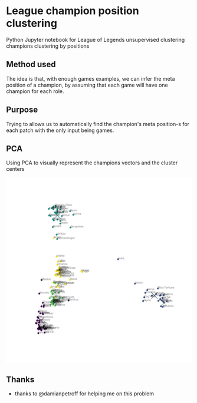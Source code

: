 # League champion position clustering

Python Jupyter notebook for League of Legends unsupervised clustering champions clustering by positions

## Method used

The idea is that, with enough games examples, we can infer the meta position of a champion, by assuming that each game will have one champion for each role.

## Purpose

Trying to allows us to automatically find the champion's meta position-s for each patch with the only input being games.

## PCA

Using PCA to visually represent the champions vectors and the cluster centers

![showcase/pca.png](showcase/pca.jpg)


## Thanks

- thanks to @damianpetroff for helping me on this problem